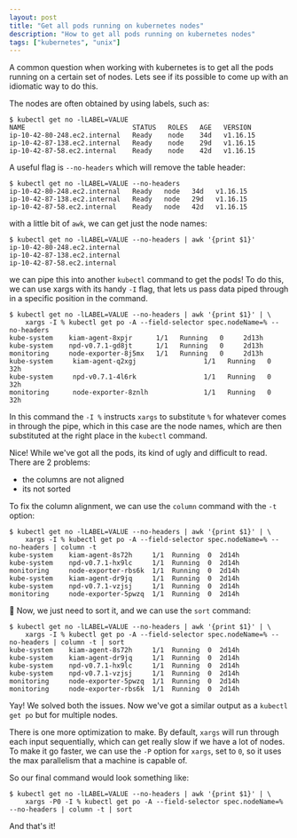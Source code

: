 ```yaml
---
layout: post
title: "Get all pods running on kubernetes nodes"
description: "How to get all pods running on kubernetes nodes"
tags: ["kubernetes", "unix"]
---
```


A common question when working with kubernetes is to get all the pods running on a certain set of nodes. Lets see if its possible to come up with an idiomatic way to do this.

The nodes are often obtained by using labels, such as:

```
$ kubectl get no -lLABEL=VALUE
NAME                           STATUS   ROLES   AGE   VERSION
ip-10-42-80-248.ec2.internal   Ready    node    34d   v1.16.15
ip-10-42-87-138.ec2.internal   Ready    node    29d   v1.16.15
ip-10-42-87-58.ec2.internal    Ready    node    42d   v1.16.15
```
A useful flag is `--no-headers` which will remove the table header:

```
$ kubectl get no -lLABEL=VALUE --no-headers
ip-10-42-80-248.ec2.internal   Ready   node   34d   v1.16.15
ip-10-42-87-138.ec2.internal   Ready   node   29d   v1.16.15
ip-10-42-87-58.ec2.internal    Ready   node   42d   v1.16.15
```
with a little bit of `awk`, we can get just the node names:

```
$ kubectl get no -lLABEL=VALUE --no-headers | awk '{print $1}'
ip-10-42-80-248.ec2.internal
ip-10-42-87-138.ec2.internal
ip-10-42-87-58.ec2.internal
```
we can pipe this into another `kubectl` command to get the pods! To do this, we can use xargs with its handy `-I` flag, that lets us pass data piped through in a specific position in the command.

```
$ kubectl get no -lLABEL=VALUE --no-headers | awk '{print $1}' | \
    xargs -I % kubectl get po -A --field-selector spec.nodeName=% --no-headers
kube-system    kiam-agent-8xpjr      1/1   Running   0     2d13h
kube-system    npd-v0.7.1-gd8jt      1/1   Running   0     2d13h
monitoring     node-exporter-8j5mx   1/1   Running   0     2d13h
kube-system     kiam-agent-q2xgj                 1/1   Running   0     32h
kube-system     npd-v0.7.1-4l6rk                 1/1   Running   0     32h
monitoring      node-exporter-8znlh              1/1   Running   0     32h
```
In this command the `-I %` instructs `xargs` to substitute `%` for whatever comes in through the pipe, which in this case are the node names, which are then substituted at the right place in the `kubectl` command.

Nice! While we've got all the pods, its kind of ugly and difficult to read. There are 2 problems:

* the columns are not aligned
* its not sorted

To fix the column alignment, we can use the `column` command with the `-t` option:

```
$ kubectl get no -lLABEL=VALUE --no-headers | awk '{print $1}' | \
    xargs -I % kubectl get po -A --field-selector spec.nodeName=% --no-headers | column -t
kube-system    kiam-agent-8s72h     1/1  Running  0  2d14h
kube-system    npd-v0.7.1-hx9lc     1/1  Running  0  2d14h
monitoring     node-exporter-rbs6k  1/1  Running  0  2d14h
kube-system    kiam-agent-dr9jq     1/1  Running  0  2d14h
kube-system    npd-v0.7.1-vzjsj     1/1  Running  0  2d14h
monitoring     node-exporter-5pwzq  1/1  Running  0  2d14h
```
🎉
Now, we just need to sort it, and we can use the `sort` command:
```
$ kubectl get no -lLABEL=VALUE --no-headers | awk '{print $1}' | \
    xargs -I % kubectl get po -A --field-selector spec.nodeName=% --no-headers | column -t | sort
kube-system    kiam-agent-8s72h     1/1  Running  0  2d14h
kube-system    kiam-agent-dr9jq     1/1  Running  0  2d14h
kube-system    npd-v0.7.1-hx9lc     1/1  Running  0  2d14h
kube-system    npd-v0.7.1-vzjsj     1/1  Running  0  2d14h
monitoring     node-exporter-5pwzq  1/1  Running  0  2d14h
monitoring     node-exporter-rbs6k  1/1  Running  0  2d14h
```
Yay! We solved both the issues. Now we've got a similar output as a `kubectl get po` but for multiple nodes.

There is one more optimization to make. By default, `xargs` will run through each input sequentially, which can get really slow if we have a lot of nodes. To make it go faster, we can use the `-P` option for `xargs`, set to `0`, so it uses the max parallelism that a machine is capable of.

So our final command would look something like:

```
$ kubectl get no -lLABEL=VALUE --no-headers | awk '{print $1}' | \
    xargs -P0 -I % kubectl get po -A --field-selector spec.nodeName=% --no-headers | column -t | sort
```

And that's it!

